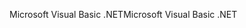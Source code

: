 <span data-ttu-id="ab4fe-101">Microsoft Visual Basic .NET</span><span class="sxs-lookup"><span data-stu-id="ab4fe-101">Microsoft Visual Basic .NET</span></span>